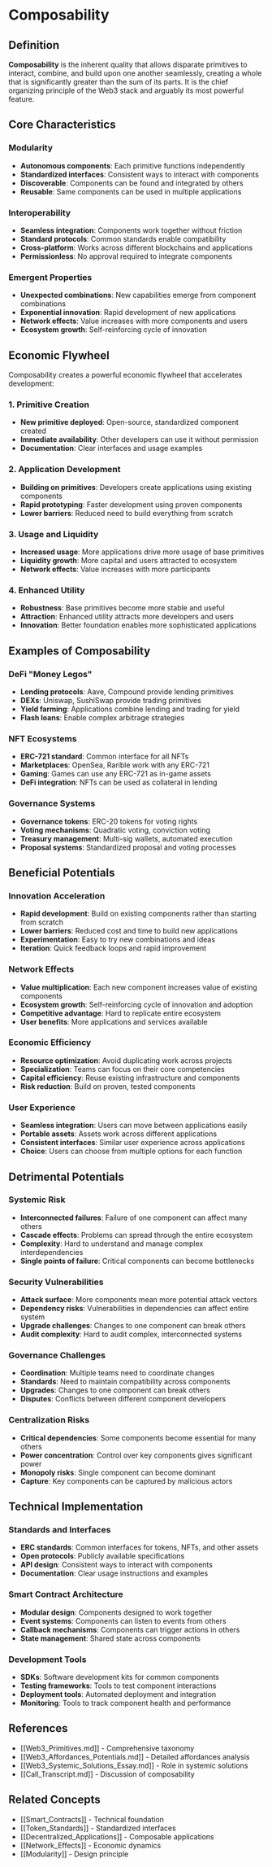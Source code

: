 # Composability

## Definition

**Composability** is the inherent quality that allows disparate primitives to interact, combine, and build upon one another seamlessly, creating a whole that is significantly greater than the sum of its parts. It is the chief organizing principle of the Web3 stack and arguably its most powerful feature.

## Core Characteristics

### Modularity
- **Autonomous components**: Each primitive functions independently
- **Standardized interfaces**: Consistent ways to interact with components
- **Discoverable**: Components can be found and integrated by others
- **Reusable**: Same components can be used in multiple applications

### Interoperability
- **Seamless integration**: Components work together without friction
- **Standard protocols**: Common standards enable compatibility
- **Cross-platform**: Works across different blockchains and applications
- **Permissionless**: No approval required to integrate components

### Emergent Properties
- **Unexpected combinations**: New capabilities emerge from component combinations
- **Exponential innovation**: Rapid development of new applications
- **Network effects**: Value increases with more components and users
- **Ecosystem growth**: Self-reinforcing cycle of innovation

## Economic Flywheel

Composability creates a powerful economic flywheel that accelerates development:

### 1. Primitive Creation
- **New primitive deployed**: Open-source, standardized component created
- **Immediate availability**: Other developers can use it without permission
- **Documentation**: Clear interfaces and usage examples

### 2. Application Development
- **Building on primitives**: Developers create applications using existing components
- **Rapid prototyping**: Faster development using proven components
- **Lower barriers**: Reduced need to build everything from scratch

### 3. Usage and Liquidity
- **Increased usage**: More applications drive more usage of base primitives
- **Liquidity growth**: More capital and users attracted to ecosystem
- **Network effects**: Value increases with more participants

### 4. Enhanced Utility
- **Robustness**: Base primitives become more stable and useful
- **Attraction**: Enhanced utility attracts more developers and users
- **Innovation**: Better foundation enables more sophisticated applications

## Examples of Composability

### DeFi "Money Legos"
- **Lending protocols**: Aave, Compound provide lending primitives
- **DEXs**: Uniswap, SushiSwap provide trading primitives
- **Yield farming**: Applications combine lending and trading for yield
- **Flash loans**: Enable complex arbitrage strategies

### NFT Ecosystems
- **ERC-721 standard**: Common interface for all NFTs
- **Marketplaces**: OpenSea, Rarible work with any ERC-721
- **Gaming**: Games can use any ERC-721 as in-game assets
- **DeFi integration**: NFTs can be used as collateral in lending

### Governance Systems
- **Governance tokens**: ERC-20 tokens for voting rights
- **Voting mechanisms**: Quadratic voting, conviction voting
- **Treasury management**: Multi-sig wallets, automated execution
- **Proposal systems**: Standardized proposal and voting processes

## Beneficial Potentials

### Innovation Acceleration
- **Rapid development**: Build on existing components rather than starting from scratch
- **Lower barriers**: Reduced cost and time to build new applications
- **Experimentation**: Easy to try new combinations and ideas
- **Iteration**: Quick feedback loops and rapid improvement

### Network Effects
- **Value multiplication**: Each new component increases value of existing components
- **Ecosystem growth**: Self-reinforcing cycle of innovation and adoption
- **Competitive advantage**: Hard to replicate entire ecosystem
- **User benefits**: More applications and services available

### Economic Efficiency
- **Resource optimization**: Avoid duplicating work across projects
- **Specialization**: Teams can focus on their core competencies
- **Capital efficiency**: Reuse existing infrastructure and components
- **Risk reduction**: Build on proven, tested components

### User Experience
- **Seamless integration**: Users can move between applications easily
- **Portable assets**: Assets work across different applications
- **Consistent interfaces**: Similar user experience across applications
- **Choice**: Users can choose from multiple options for each function

## Detrimental Potentials

### Systemic Risk
- **Interconnected failures**: Failure of one component can affect many others
- **Cascade effects**: Problems can spread through the entire ecosystem
- **Complexity**: Hard to understand and manage complex interdependencies
- **Single points of failure**: Critical components can become bottlenecks

### Security Vulnerabilities
- **Attack surface**: More components mean more potential attack vectors
- **Dependency risks**: Vulnerabilities in dependencies can affect entire system
- **Upgrade challenges**: Changes to one component can break others
- **Audit complexity**: Hard to audit complex, interconnected systems

### Governance Challenges
- **Coordination**: Multiple teams need to coordinate changes
- **Standards**: Need to maintain compatibility across components
- **Upgrades**: Changes to one component can break others
- **Disputes**: Conflicts between different component developers

### Centralization Risks
- **Critical dependencies**: Some components become essential for many others
- **Power concentration**: Control over key components gives significant power
- **Monopoly risks**: Single component can become dominant
- **Capture**: Key components can be captured by malicious actors

## Technical Implementation

### Standards and Interfaces
- **ERC standards**: Common interfaces for tokens, NFTs, and other assets
- **Open protocols**: Publicly available specifications
- **API design**: Consistent ways to interact with components
- **Documentation**: Clear usage instructions and examples

### Smart Contract Architecture
- **Modular design**: Components designed to work together
- **Event systems**: Components can listen to events from others
- **Callback mechanisms**: Components can trigger actions in others
- **State management**: Shared state across components

### Development Tools
- **SDKs**: Software development kits for common components
- **Testing frameworks**: Tools to test component interactions
- **Deployment tools**: Automated deployment and integration
- **Monitoring**: Tools to track component health and performance

## References

- [[Web3_Primitives.md]] - Comprehensive taxonomy
- [[Web3_Affordances_Potentials.md]] - Detailed affordances analysis
- [[Web3_Systemic_Solutions_Essay.md]] - Role in systemic solutions
- [[Call_Transcript.md]] - Discussion of composability

## Related Concepts

- [[Smart_Contracts]] - Technical foundation
- [[Token_Standards]] - Standardized interfaces
- [[Decentralized_Applications]] - Composable applications
- [[Network_Effects]] - Economic dynamics
- [[Modularity]] - Design principle
